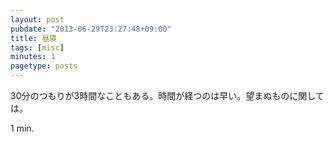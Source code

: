 ```yaml
---
layout: post
pubdate: "2013-06-29T23:27:48+09:00"
title: 昼寝
tags: [misc]
minutes: 1
pagetype: posts
---
```

30分のつもりが3時間なこともある。時間が経つのは早い。望まぬものに関しては。

1 min.
